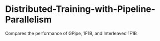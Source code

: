 # Distributed-Training-with-Pipeline-Parallelism
Compares the performance of GPipe, 1F1B, and Interleaved 1F1B 
